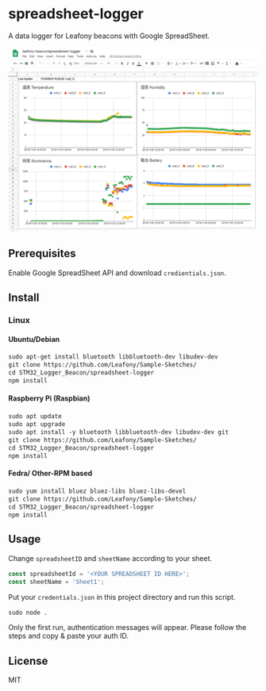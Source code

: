 # spreadsheet-logger
A data logger for Leafony beacons with Google SpreadSheet.

![image](./img/spreadsheet.png)

## Prerequisites
Enable Google SpreadSheet API and download `credientials.json`.

## Install

### Linux
#### Ubuntu/Debian

```
sudo apt-get install bluetooth libbluetooth-dev libudev-dev
git clone https://github.com/Leafony/Sample-Sketches/
cd STM32_Logger_Beacon/spreadsheet-logger
npm install
```

#### Raspberry Pi (Raspbian)

```
sudo apt update
sudo apt upgrade
sudo apt install -y bluetooth libbluetooth-dev libudev-dev git
git clone https://github.com/Leafony/Sample-Sketches/
cd STM32_Logger_Beacon/spreadsheet-logger
npm install
```

#### Fedra/ Other-RPM based

```
sudo yum install bluez bluez-libs bluez-libs-devel
git clone https://github.com/Leafony/Sample-Sketches/
cd STM32_Logger_Beacon/spreadsheet-logger
npm install
```

## Usage

Change `spreadsheetID` and `sheetName` according to your sheet.

```Javascript
const spreadsheetId = '<YOUR SPREADSHEET ID HERE>';
const sheetName = 'Sheet1';
```

Put your `credentials.json` in this project directory and run this script.

``` 
sudo node .
``` 

Only the first run, authentication messages will appear. Please follow the steps and copy & paste your auth ID.

## License
MIT